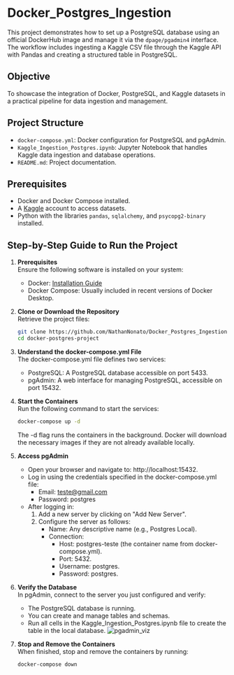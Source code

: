 # Docker_Postgres_Ingestion

This project demonstrates how to set up a PostgreSQL database using an official DockerHub image and manage it via the `dpage/pgadmin4` interface. The workflow includes ingesting a Kaggle CSV file through the Kaggle API with Pandas and creating a structured table in PostgreSQL.

## Objective

To showcase the integration of Docker, PostgreSQL, and Kaggle datasets in a practical pipeline for data ingestion and management.

## Project Structure

- `docker-compose.yml`: Docker configuration for PostgreSQL and pgAdmin.
- `Kaggle_Ingestion_Postgres.ipynb`: Jupyter Notebook that handles Kaggle data ingestion and database operations.
- `README.md`: Project documentation.

## Prerequisites

- Docker and Docker Compose installed.
- A [Kaggle](https://www.kaggle.com/) account to access datasets.
- Python with the libraries `pandas`, `sqlalchemy`, and `psycopg2-binary` installed.

## Step-by-Step Guide to Run the Project

1. **Prerequisites**  
   Ensure the following software is installed on your system:
   - Docker: [Installation Guide](https://docs.docker.com/get-docker/)
   - Docker Compose: Usually included in recent versions of Docker Desktop.

2. **Clone or Download the Repository**  
   Retrieve the project files:

   ```bash  
   git clone https://github.com/NathanNonato/Docker_Postgres_Ingestion.git
   cd docker-postgres-project
   ```

3. **Understand the docker-compose.yml File**  
   The docker-compose.yml file defines two services:
   - PostgreSQL: A PostgreSQL database accessible on port 5433.
   - pgAdmin: A web interface for managing PostgreSQL, accessible on port 15432.

4. **Start the Containers**  
   Run the following command to start the services:
   
    ```bash  
   docker-compose up -d
   ```
   
   The -d flag runs the containers in the background. Docker will download the necessary images if they are not already available locally.

5. **Access pgAdmin**  
   - Open your browser and navigate to: http://localhost:15432.
   - Log in using the credentials specified in the docker-compose.yml file:
     - Email: teste@gmail.com
     - Password: postgres
   - After logging in:
     1. Add a new server by clicking on "Add New Server".
     2. Configure the server as follows:
        - Name: Any descriptive name (e.g., Postgres Local).
        - Connection:
          - Host: postgres-teste (the container name from docker-compose.yml).
          - Port: 5432.
          - Username: postgres.
          - Password: postgres.

6. **Verify the Database**  
   In pgAdmin, connect to the server you just configured and verify:
   - The PostgreSQL database is running.
   - You can create and manage tables and schemas.
   - Run all cells in the Kaggle_Ingestion_Postgres.ipynb file to create the table in the local database.
   ![pgadmin_viz](images/pgadmin_viz.png)

7. **Stop and Remove the Containers**  
   When finished, stop and remove the containers by running:
   
   ```bash
   docker-compose down
   ```


